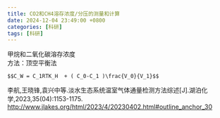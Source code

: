 ```yaml
---
title: CO2和CH4溶存浓度/分压的测量和计算
date: 2024-12-04 23:49:00 +0800
categories: [科研]
tags: [科研]
---
```


甲烷和二氧化碳溶存浓度<br>
方法：顶空平衡法
```
$$C_W = C_1RTK_H  + ( C_0-C_1 )\frac{V_0}{V_1}$$
```

李航,王晓锋,袁兴中等.淡水生态系统温室气体通量检测方法综述[J].湖泊化学,2023,35(04):1153-1175.
http://www.jlakes.org/html/2023/4/20230402.html#outline_anchor_30
